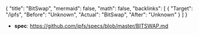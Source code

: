 {
	"title": "BitSwap",
	"mermaid": false,
	"math": false,
	"backlinks": [
		{
			"Target": "/ipfs",
			"Before": "Unknown",
			"Actual": "BitSwap",
			"After": "Unknown"
		}
	]
}

- **spec**: https://github.com/ipfs/specs/blob/master/BITSWAP.md